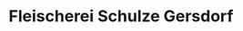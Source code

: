 ---
title: "Fleischerei Schulze Gersdorf"
url: /gersdorf/fleischerei-schulze-gersdorf/
shop: Metzgerei
---